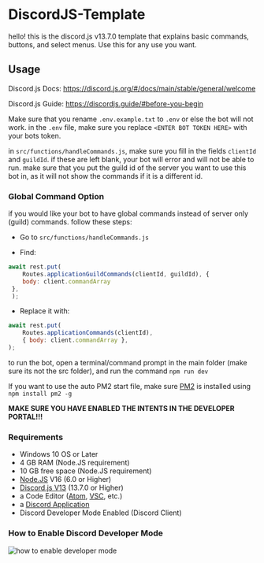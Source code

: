 ﻿# DiscordJS-Template
 
 hello! this is the discord.js v13.7.0 template that explains basic commands, buttons, and select menus. Use this for any use you want.
 
 ## Usage
 
 Discord.js Docs: https://discord.js.org/#/docs/main/stable/general/welcome
 
 Discord.js Guide: https://discordjs.guide/#before-you-begin
 
Make sure that you rename `.env.example.txt` to `.env` or else the bot will not work. in the `.env` file, make sure you replace `<ENTER BOT TOKEN HERE>` with your bots token. 

in `src/functions/handleCommands.js`, make sure you fill in the fields `clientId` and `guildId`. if these are left blank, your bot will error and will not be able to run. make sure that you put the guild id of the server you want to use this bot in, as it will not show the commands if it is a different id.

### Global Command Option

if you would like your bot to have global commands instead of server only (guild) commands. follow these steps:

* Go to `src/functions/handleCommands.js`

* Find:
```js
await rest.put(
    Routes.applicationGuildCommands(clientId, guildId), {
    body: client.commandArray
 },
 );
```
* Replace it with:
```js
await rest.put(
	Routes.applicationCommands(clientId),
	{ body: client.commandArray },
);
```

to run the bot, open a terminal/command prompt in the main folder (make sure its not the src folder), and run the command `npm run dev`

If you want to use the auto PM2 start file, make sure [PM2](https://pm2.keymetrics.io) is installed using `npm install pm2 -g`

**MAKE SURE YOU HAVE ENABLED THE INTENTS IN THE DEVELOPER PORTAL!!!**

### Requirements
* Windows 10 OS or Later
* 4 GB RAM (Node.JS requirement)
* 10 GB free space (Node.JS requirement)
* [Node.JS](https://nodejs.org/en/) V16 (6.0 or Higher)
* [Discord.js V13](https://discord.js.org/#/) (13.7.0 or Higher)
* a Code Editor ([Atom](https://atom.io), [VSC](https://code.visualstudio.com), etc.)
* a [Discord Application](https://discord.com/developers/applications)
* Discord Developer Mode Enabled (Discord Client)
### How to Enable Discord Developer Mode
![how to enable developer mode](https://im5.ezgif.com/tmp/ezgif-5-b4f03b7ad3.gif)
